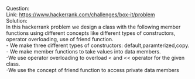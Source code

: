 Question:
</br>
    Link: https://www.hackerrank.com/challenges/box-it/problem
    </br>
Solution:
</br>
 In this hackerrank problem we design a class with the following member functions using different concepts like different types of constructors, operator overloading, use of friend function.
 </br>
                - We make three different types of constructors: default,paramterized,copy.
                </br>
                - We make member functions to take values into data members.
                </br>
                -We use operator overloading to overload < and << operator for the given class.
                </br>
                -We use the concept of friend function to access private data members